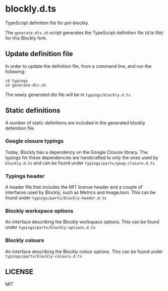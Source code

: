 
# blockly.d.ts

TypeScript definition file for pxt-blockly.

The ``generate-dts.sh`` script generates the TypeScript definition file (d.ts file) for this Blockly fork. 

## Update definition file

In order to update the definition file, from a command line, and run the following:

```
cd typings
sh generate-dts.sh
```

The newly generated dts file will be in ``typings/blockly.d.ts``


## Static definitions

A number of static definitions are included in the generated blockly defenition file. 

### Google closure typings
Today, Blockly has a dependency on the Google Closure library. The typings for these dependencies are handcrafted to only the ones used by ``blockly.d.ts`` and can be found under ``typings/parts/goog-closure.d.ts``

### Typings header
A header file that includes the MIT license header and a couple of interfaces used by Blockly, such as Metrics and ImageJson. This can be found under ``typings/parts/blockly-header.d.ts``

### Blockly workspace options
An interface describing the Blockly workspace options. This can be found under ``typings/parts/blockly-options.d.ts``

### Blockly colours
An interface describing the Blockly colour options. This can be found under ``typings/parts/blockly-colours.d.ts``

## LICENSE

MIT
